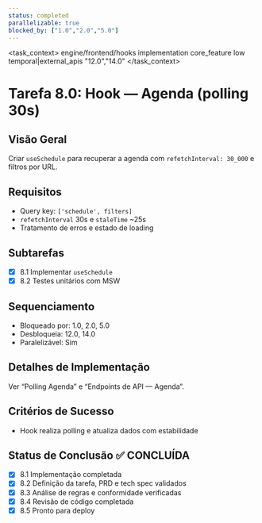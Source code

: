 ```yaml
---
status: completed
parallelizable: true
blocked_by: ["1.0","2.0","5.0"]
---
```


<task_context>
<domain>engine/frontend/hooks</domain>
<type>implementation</type>
<scope>core_feature</scope>
<complexity>low</complexity>
<dependencies>temporal|external_apis</dependencies>
<unblocks>"12.0","14.0"</unblocks>
</task_context>

# Tarefa 8.0: Hook — Agenda (polling 30s)

## Visão Geral
Criar `useSchedule` para recuperar a agenda com `refetchInterval: 30_000` e filtros por URL.

## Requisitos
- Query key: `['schedule', filters]`
- `refetchInterval` 30s e `staleTime` ~25s
- Tratamento de erros e estado de loading

## Subtarefas
- [x] 8.1 Implementar `useSchedule`
- [x] 8.2 Testes unitários com MSW

## Sequenciamento
- Bloqueado por: 1.0, 2.0, 5.0
- Desbloqueia: 12.0, 14.0
- Paralelizável: Sim

## Detalhes de Implementação
Ver “Polling Agenda” e “Endpoints de API — Agenda”.

## Critérios de Sucesso
- Hook realiza polling e atualiza dados com estabilidade

## Status de Conclusão ✅ CONCLUÍDA
- [x] 8.1 Implementação completada
- [x] 8.2 Definição da tarefa, PRD e tech spec validados
- [x] 8.3 Análise de regras e conformidade verificadas
- [x] 8.4 Revisão de código completada
- [x] 8.5 Pronto para deploy
